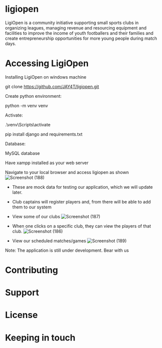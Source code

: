 
# ligiopen
LigiOpen is a community initiative supporting small sports clubs in organizing leagues, managing revenue and resourcing equipment and facilities to improve the income of youth footballers and their families and create entrepreneurship opportunities for more young people during match days.

# Accessing LigiOpen
Installing LigiOpen on windows machine

git clone https://github.com/JAY4T/ligiopen.git

Create python environment:

python -m venv venv

Activate:

.\venv\Scripts\activate 

pip install django and requirements.txt


Database:


MySQL database


 Have xampp installed as your web server

 Navigate to your local browser and access ligiopen as shown 
 ![Screenshot (188)](https://github.com/JAY4T/ligiopen/assets/79142184/66c5eddc-86c2-4b35-912a-c941714b75de)




 - These are mock data for testing our application, which we will update later.
 - Club captains will register players and, from there will be able to add them to our system
 - View some of our clubs
![Screenshot (187)](https://github.com/JAY4T/ligiopen/assets/79142184/82c798fa-8a52-40dc-bf26-3c6975c5b18a)

 - When one clicks on a specific club, they can view the players of that club.
![Screenshot (186)](https://github.com/JAY4T/ligiopen/assets/79142184/6f37c69b-700a-4dfd-aae1-4b09e8b4a719)

- View our scheduled matches/games
![Screenshot (189)](https://github.com/JAY4T/ligiopen/assets/79142184/3a0e5ea4-c756-4fe3-84db-6fa00833ee24)



Note: The application is still under development. Bear with us

# Contributing 

# Support

# License 

# Keeping in touch 
